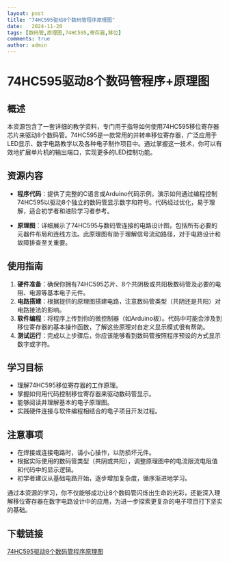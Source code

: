 ```yaml
---
layout: post
title: "74HC595驱动8个数码管程序原理图"
date:   2024-11-20
tags: [数码管,原理图,74HC595,寄存器,移位]
comments: true
author: admin
---
```

# 74HC595驱动8个数码管程序+原理图

## 概述

本资源包含了一套详细的教学资料，专门用于指导如何使用74HC595移位寄存器芯片来驱动8个数码管。74HC595是一款常用的并转串移位寄存器，广泛应用于LED显示、数字电路教学以及各种电子制作项目中。通过掌握这一技术，你可以有效地扩展单片机的输出端口，实现更多的LED控制功能。

## 资源内容

- **程序代码**：提供了完整的C语言或Arduino代码示例，演示如何通过编程控制74HC595以驱动8个独立的数码管显示数字和符号。代码经过优化，易于理解，适合初学者和进阶学习者参考。
  
- **原理图**：详细展示了74HC595与数码管连接的电路设计图，包括所有必要的元器件布局和连线方法。此原理图有助于理解信号流动路径，对于电路设计和故障排查至关重要。

## 使用指南

1. **硬件准备**：确保你拥有74HC595芯片、8个共阴极或共阳极数码管及必要的电阻、电源等基本电子元件。
2. **电路搭建**：根据提供的原理图搭建电路，注意数码管类型（共阴还是共阳）对电路接法的影响。
3. **软件编程**：将程序上传到你的微控制器（如Arduino板）。代码中可能会涉及到移位寄存器的基本操作函数，了解这些原理对自定义显示模式很有帮助。
4. **测试运行**：完成以上步骤后，你应该能够看到数码管按照程序预设的方式显示数字或字符。

## 学习目标

- 理解74HC595移位寄存器的工作原理。
- 掌握如何用代码控制移位寄存器来驱动数码管显示。
- 能够阅读并理解基本的电子原理图。
- 实践硬件连接与软件编程相结合的电子项目开发过程。

## 注意事项

- 在焊接或连接电路时，请小心操作，以防损坏元件。
- 根据实际使用的数码管类型（共阴或共阳），调整原理图中的电流限流电阻值和代码中的显示逻辑。
- 初学者建议从基础电路开始，逐步增加复杂度，循序渐进地学习。

通过本资源的学习，你不仅能够成功让8个数码管闪烁出生命的光彩，还能深入理解移位寄存器在数字电路设计中的应用，为进一步探索更复杂的电子项目打下坚实的基础。

## 下载链接

[74HC595驱动8个数码管程序原理图](https://pan.quark.cn/s/7e7a57b96e9d)